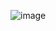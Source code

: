 ![image](https://user-images.githubusercontent.com/88237437/159333308-d29120bf-2fc0-4bff-9b38-1a9b8ce6d969.png)
